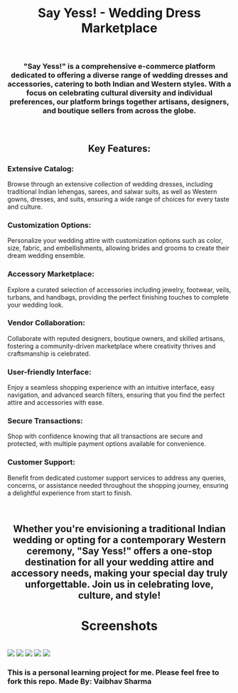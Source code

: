 <h1 align="center">Say Yess! - Wedding Dress Marketplace</h1>

<br>

<h3 align="center">
"Say Yess!" is a comprehensive e-commerce platform dedicated to offering a diverse range of wedding dresses and accessories, catering to both Indian and Western styles. With a focus on celebrating cultural diversity and individual preferences, our platform brings together artisans, designers, and boutique sellers from across the globe.
</h3>

<br>

<h2 align="center">Key Features:</h2>

<h3>Extensive Catalog:</h3> 
<p>
  Browse through an extensive collection of wedding dresses, including traditional Indian lehengas, sarees, and salwar suits, as well as Western gowns, dresses, and 
  suits, ensuring a wide range of choices for every taste and culture.
</p>

<h3>Customization Options: </h3>
<p>
  Personalize your wedding attire with customization options such as color, size, fabric, and embellishments, allowing brides and grooms to create their dream 
  wedding ensemble.
</p>

<h3>Accessory Marketplace:</h3> 
<p>
  Explore a curated selection of accessories including jewelry, footwear, veils, turbans, and handbags, providing the perfect finishing touches to complete your 
  wedding look.
</p>

<h3>Vendor Collaboration: </h3>
<p>
  Collaborate with reputed designers, boutique owners, and skilled artisans, fostering a community-driven marketplace where creativity thrives and craftsmanship is 
  celebrated.
</p>

<h3>User-friendly Interface: </h3>
<p>
  Enjoy a seamless shopping experience with an intuitive interface, easy navigation, and advanced search filters, ensuring that you find the perfect attire and 
  accessories with ease.
</p>

<h3>Secure Transactions: </h3>
<p>
  Shop with confidence knowing that all transactions are secure and protected, with multiple payment options available for convenience.
</p>

<h3>Customer Support: </h3>
<p>
  Benefit from dedicated customer support services to address any queries, concerns, or assistance needed throughout the shopping journey, ensuring a delightful 
  experience from start to finish.
</p>

<br>

<h2 align="center">
Whether you're envisioning a traditional Indian wedding or opting for a contemporary Western ceremony, "Say Yess!" offers a one-stop destination for all your wedding attire and accessory needs, making your special day truly unforgettable. Join us in celebrating love, culture, and style!
</h2>

<h1 align="center">Screenshots</h1>

<br>

<img src="https://github.com/Vaibhav0120/Shopping-Website-Project/assets/150184948/adf328e8-bfdf-41d1-8383-5c18efabbccb">
<img src="https://github.com/Vaibhav0120/Shopping-Website-Project/assets/150184948/b5ae4d46-6ce8-4d7c-be17-24cbc6147d2c">
<img src="https://github.com/Vaibhav0120/Shopping-Website-Project/assets/150184948/c13dd5ca-1316-4e5f-aa14-5a5e50526fb2">
<img src="https://github.com/Vaibhav0120/Shopping-Website-Project/assets/150184948/3e5e8c21-2614-4bb2-ac51-a1df17614395">
<img src="https://github.com/Vaibhav0120/Shopping-Website-Project/assets/150184948/0fced7ab-062f-4f72-898a-0b6964cd45d5">

<br>
<h3 align="centre">This is a personal learning project for me.
Please feel free to fork this repo.
Made By: Vaibhav Sharma</h3>
